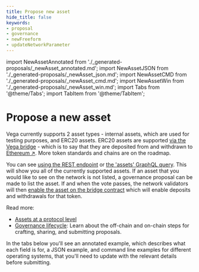 ```yaml
---
title: Propose new asset
hide_title: false
keywords:
- proposal
- governance
- newFreeform
- updateNetworkParameter
---
```


import NewAssetAnnotated from './_generated-proposals/_newAsset_annotated.md';
import NewAssetJSON from './_generated-proposals/_newAsset_json.md';
import NewAssetCMD from './_generated-proposals/_newAsset_cmd.md';
import NewAssetWin from './_generated-proposals/_newAsset_win.md';
import Tabs from '@theme/Tabs';
import TabItem from '@theme/TabItem';

# Propose a new asset

Vega currently supports 2 asset types - internal assets, which are used for testing purposes, and ERC20 assets. ERC20 assets are supported [via the Vega bridge](../../api/bridge/index.md) - which is to say that they are deposited from and withdrawn to [Ethereum ↗](https://ethereum.org/). More token standards and chains are on the roadmap.

You can see [using the REST endpoint](../../api/rest/data-node/data#tag/TradingDataService/operation/TradingDataService_Assets) or [the 'assets' GraphQL query](../../graphql/queries/assets). This will show you all of the currently supported assets. If an asset that you would like to see on the network is not listed, a governance proposal can be made to list the asset. If and when the vote passes, the network validators will then [enable the asset on the bridge contract](../../api/bridge/contracts/ERC20_Bridge_Logic#tag/TradingDataService/operation/TradingDataService_ERC20WithdrawalApproval) which will enable deposits and withdrawals for that token.

Read more:
* [Assets at a protocol level](../../concepts/vega-protocol#assettoken-management)
* [Governance lifecycle](../../concepts/vega-protocol#lifecycle-of-a-governance-proposal): Learn about the off-chain and on-chain steps for crafting, sharing, and submitting proposals.

In the tabs below you'll see an annotated example, which describes what each field is for, a JSON example, and command line examples for different operating systems, that you'll need to update with the relevant details before submitting.

<Tabs groupId="newAssetProposal">
  <TabItem value="annotated" label="Annotated example">
    <NewAssetAnnotated />
  </TabItem>
  <TabItem value="json" label="JSON example">
    <NewAssetJSON />
  </TabItem>
  <TabItem value="cmd" label="Linux / OSX command line">
    <NewAssetCMD />
  </TabItem>
  <TabItem value="win" label="Windows command line">
    <NewAssetWin />
  </TabItem>
</Tabs>
